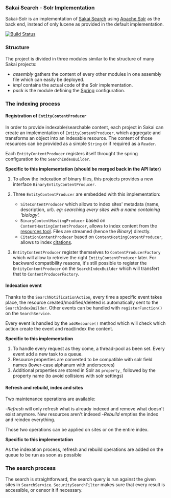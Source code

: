### Sakai Search - Solr Implementation

Sakai-Solr is an implementation of [Sakai Search](https://confluence.sakaiproject.org/display/SEARCH/Home) using
[Apache Solr](http://lucene.apache.org/solr/) as the back end, instead of only lucene as provided in the default
implementation.


[![Build Status](https://secure.travis-ci.org/ColinHebert/Sakai-Solr.png?branch=master)](http://travis-ci.org/ColinHebert/Sakai-Solr)

### Structure

The project is divided in three modules similar to the structure of many Sakai projects:

- *assembly* gathers the content of every other modules in one assembly file which can easily be deployed.
- *impl* contains the actual code of the Solr implementation.
- *pack* is the module defining the [Spring](http://www.springsource.org/) configuration.

### The indexing process

#### Registration of `EntityContentProducer`

In order to provide indexable/searchable content, each project in Sakai can create an implementation of
`EntityContentProducer`, which aggregate and transforms an object into an indexable resource.
The content of those resources can be provided as a simple `String` or if required as a `Reader`.  

Each `EntityContentProducer` registers itself throught the spring configuration to the `SearchIndexBuilder`.

**Specific to this implementation (should be merged back in the API later)**

1. To allow the indexation of binary files, this projects provides a new interface `BinaryEntityContentProducer`.

2. Three `EntityContentProducer` are embedded with this implementation:
    - `SiteContentProducer` which allows to index sites' metadata (name, description, url).
    *eg: searching every sites with a name containing 'biology'.*
    - `BinaryContentHostingProducer` based on `ContentHostingContentProducer`, allows to index content from the
    [resources tool](https://confluence.sakaiproject.org/display/RES/Home). Files are streamed (hence the *Binary*)
    directly.
    - `CitationContentProducer` based on `ContentHostingContentProducer`, allows to index
    [citations](https://confluence.sakaiproject.org/display/RES/Citations+Helper).

3. `EntityContentProducer` register themselves to `ContentProducerFactory` which will allow to retreive the right
  `EntityContentProducer` later. For backward compatibility reasons, it's still possible to register the
  `EntityContentProducer` on the `SearchIndexBuilder` which will transfert that to `ContentProducerFactory`.

#### Indexation event

Thanks to the `SearchNotificationAction`, every time a specific event takes place, the resource created/modified/deleted
is automatically sent to the `SearchIndexBuilder`. Other events can be handled with `registerFunction()` on the
`SearchService`.

Every event is handled by the `addResource()` method which will check which action create the event and read/index the
content.

**Specific to this implementation**

1. To handle every request as they come, a thread-pool as been set. Every event add a new task to a queue.
2. Resource properties are converted to be compatible with solr field names (lower-case alphanum with underscores)
3. Additional properties are stored in Solr as `property_` followed by the property name (to avoid collisions with solr
settings)

#### Refresh and rebuild, index and sites

Two maintenance operations are available:

-*Refresh* will only refresh what is already indexed and remove what doesn't exist anymore. New resources aren't indexed
-*Rebuild* empties the index and reindex everything.

Those two operations can be applied on sites or on the entire index.

**Specific to this implementation**

As the indexation process, refresh and rebuild operations are added on the queue to be run as soon as possible

### The search process

The search is straightforward, the search query is run against the given sites in `SearchService`.
`SecuritySearchFilter` makes sure that every result is accessible, or censor it if necessary.
